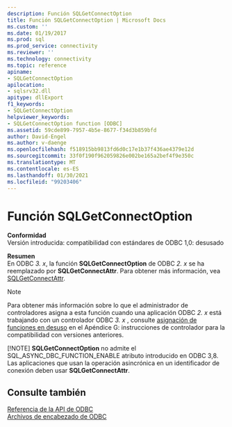 ```yaml
---
description: Función SQLGetConnectOption
title: Función SQLGetConnectOption | Microsoft Docs
ms.custom: ''
ms.date: 01/19/2017
ms.prod: sql
ms.prod_service: connectivity
ms.reviewer: ''
ms.technology: connectivity
ms.topic: reference
apiname:
- SQLGetConnectOption
apilocation:
- sqlsrv32.dll
apitype: dllExport
f1_keywords:
- SQLGetConnectOption
helpviewer_keywords:
- SQLGetConnectOption function [ODBC]
ms.assetid: 59cde899-7957-4b5e-8677-f34d3b859bfd
author: David-Engel
ms.author: v-daenge
ms.openlocfilehash: f518915bb9813fd6d0c17e1b37f436ae4379e12d
ms.sourcegitcommit: 33f0f190f962059826e002be165a2bef4f9e350c
ms.translationtype: MT
ms.contentlocale: es-ES
ms.lasthandoff: 01/30/2021
ms.locfileid: "99203406"
---
```

# <a name="sqlgetconnectoption-function"></a>Función SQLGetConnectOption
**Conformidad**  
 Versión introducida: compatibilidad con estándares de ODBC 1,0: desusado  
  
 **Resumen**  
 En ODBC *3. x*, la función **SQLGetConnectOption** de ODBC *2. x* se ha reemplazado por **SQLGetConnectAttr**. Para obtener más información, vea [SQLGetConnectAttr](../../../odbc/reference/syntax/sqlgetconnectattr-function.md).  
  
> [!NOTE]
>  Para obtener más información sobre lo que el administrador de controladores asigna a esta función cuando una aplicación ODBC *2. x* está trabajando con un controlador ODBC *3. x* , consulte [asignación de funciones en desuso](../../../odbc/reference/appendixes/mapping-deprecated-functions.md) en el Apéndice G: instrucciones de controlador para la compatibilidad con versiones anteriores.  
> 
> [!NOTE]
>  **SQLGetConnectOption** no admite el SQL_ASYNC_DBC_FUNCTION_ENABLE atributo introducido en ODBC 3,8. Las aplicaciones que usan la operación asincrónica en un identificador de conexión deben usar **SQLGetConnectAttr**.  
  
## <a name="see-also"></a>Consulte también  
 [Referencia de la API de ODBC](../../../odbc/reference/syntax/odbc-api-reference.md)   
 [Archivos de encabezado de ODBC](../../../odbc/reference/install/odbc-header-files.md)
